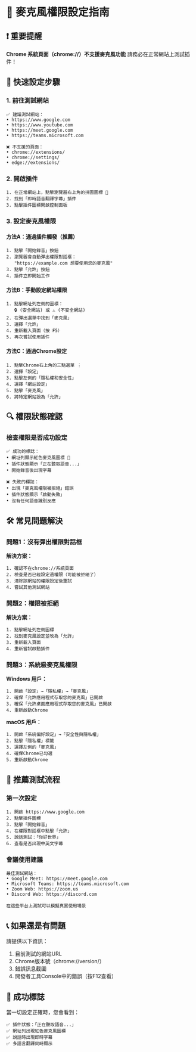 # 🎤 麥克風權限設定指南

## ❗ 重要提醒
**Chrome 系統頁面（chrome://）不支援麥克風功能**
請務必在正常網站上測試插件！

## 🎯 快速設定步驟

### 1. 前往測試網站
```
✅ 建議測試網站：
• https://www.google.com
• https://www.youtube.com
• https://meet.google.com
• https://teams.microsoft.com

❌ 不支援的頁面：
• chrome://extensions/
• chrome://settings/
• edge://extensions/
```

### 2. 開啟插件
```
1. 在正常網站上，點擊瀏覽器右上角的拼圖圖標 🧩
2. 找到「即時語音翻譯字幕」插件
3. 點擊插件圖標開啟控制面板
```

### 3. 設定麥克風權限

#### 方法A：通過插件觸發（推薦）
```
1. 點擊「開始錄音」按鈕
2. 瀏覽器會自動彈出權限對話框：
   "https://example.com 想要使用您的麥克風"
3. 點擊「允許」按鈕
4. 插件立即開始工作
```

#### 方法B：手動設定網站權限
```
1. 點擊網址列左側的圖標：
   🔒 (安全網站) 或 ⚠️ (不安全網站)
2. 在彈出選單中找到「麥克風」
3. 選擇「允許」
4. 重新載入頁面（按 F5）
5. 再次嘗試使用插件
```

#### 方法C：通過Chrome設定
```
1. 點擊Chrome右上角的三點選單 ⋮
2. 選擇「設定」
3. 點擊左側的「隱私權和安全性」
4. 選擇「網站設定」
5. 點擊「麥克風」
6. 將特定網站設為「允許」
```

## 🔍 權限狀態確認

### 檢查權限是否成功設定
```
✅ 成功的標誌：
• 網址列顯示紅色麥克風圖標 🎤
• 插件狀態顯示「正在聽取語音...」
• 開始錄音後出現字幕

❌ 失敗的標誌：
• 出現「麥克風權限被拒絕」錯誤
• 插件狀態顯示「啟動失敗」
• 沒有任何語音識別反應
```

## 🛠️ 常見問題解決

### 問題1：沒有彈出權限對話框
**解決方案：**
```
1. 確認不在chrome://系統頁面
2. 檢查是否已經設定過權限（可能被拒絕了）
3. 清除該網站的權限設定後重試
4. 嘗試其他測試網站
```

### 問題2：權限被拒絕
**解決方案：**
```
1. 點擊網址列左側圖標
2. 找到麥克風設定並改為「允許」
3. 重新載入頁面
4. 重新嘗試啟動插件
```

### 問題3：系統級麥克風權限
**Windows 用戶：**
```
1. 開啟「設定」→「隱私權」→「麥克風」
2. 確保「允許應用程式存取您的麥克風」已開啟
3. 確保「允許桌面應用程式存取您的麥克風」已開啟
4. 重新啟動Chrome
```

**macOS 用戶：**
```
1. 開啟「系統偏好設定」→「安全性與隱私權」
2. 點擊「隱私權」標籤
3. 選擇左側的「麥克風」
4. 確保Chrome已勾選
5. 重新啟動Chrome
```

## 🎯 推薦測試流程

### 第一次設定
```
1. 開啟 https://www.google.com
2. 點擊插件圖標
3. 點擊「開始錄音」
4. 在權限對話框中點擊「允許」
5. 說話測試：「你好世界」
6. 查看是否出現中英文字幕
```

### 會議使用建議
```
最佳測試網站：
• Google Meet: https://meet.google.com
• Microsoft Teams: https://teams.microsoft.com
• Zoom Web: https://zoom.us
• Discord Web: https://discord.com

在這些平台上測試可以模擬真實使用場景
```

## 📞 如果還是有問題

請提供以下資訊：
1. 目前測試的網站URL
2. Chrome版本號（chrome://version/）
3. 錯誤訊息截圖
4. 開發者工具Console中的錯誤（按F12查看）

## 🎉 成功標誌

當一切設定正確時，您會看到：
```
✅ 插件狀態：「正在聽取語音...」
✅ 網址列出現紅色麥克風圖標
✅ 說話時出現即時字幕
✅ 多語言翻譯同時顯示
``` 
